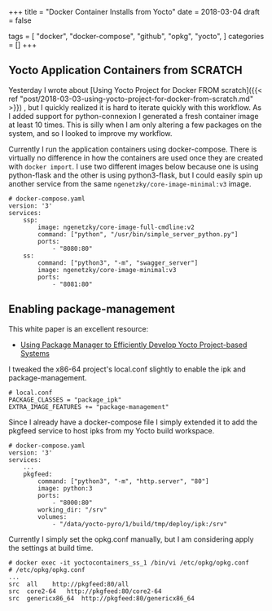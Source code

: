 +++
title = "Docker Container Installs from Yocto"
date = 2018-03-04
draft = false

tags = [
    "docker",
    "docker-compose",
    "github",
    "opkg",
    "yocto",
]
categories = []
+++

## Yocto Application Containers from SCRATCH

Yesterday I wrote about
[Using Yocto Project for Docker FROM scratch]({{< ref "post/2018-03-03-using-yocto-project-for-docker-from-scratch.md" >}})
, but I quickly realized it is hard to iterate quickly with this workflow. As
I added support for python-connexion I generated a fresh container image at least
10 times. This is silly when I am only altering a few packages on the system, and
so I looked to improve my workflow.

Currently I run the application containers using docker-compose. There is
virtually no difference in how the containers are used once they are created
with `docker import`. I use two different images below because one is using
python-flask and the other is using python3-flask, but I could easily spin
up another service from the same `ngenetzky/core-image-minimal:v3` image.

```
# docker-compose.yaml
version: '3'
services:
    ssp:
        image: ngenetzky/core-image-full-cmdline:v2
        command: ["python", "/usr/bin/simple_server_python.py"]
        ports:
            - "8080:80"
    ss:
        command: ["python3", "-m", "swagger_server"]
        image: ngenetzky/core-image-minimal:v3
        ports:
            - "8081:80"
```


## Enabling package-management

This white paper is an excellent resource:

* [Using Package Manager to Efficiently Develop Yocto Project-based Systems](https://www.intel.com/content/dam/www/public/us/en/documents/white-papers/package-manager-white-paper.pdf)

I tweaked the x86-64 project's local.conf slightly to enable the ipk and
package-management.

```
# local.conf
PACKAGE_CLASSES = "package_ipk"
EXTRA_IMAGE_FEATURES += "package-management"
```

Since I already have a docker-compose file I simply extended it to add the
pkgfeed service to host ipks from my Yocto build workspace.

```
# docker-compose.yaml
version: '3'
services:
    ...
    pkgfeed:
        command: ["python3", "-m", "http.server", "80"]
        image: python:3
        ports:
            - "8000:80"
        working_dir: "/srv"
        volumes:
            - "/data/yocto-pyro/1/build/tmp/deploy/ipk:/srv"
```

Currently I simply set the opkg.conf manually, but I am considering apply
the settings at build time.

```
# docker exec -it yoctocontainers_ss_1 /bin/vi /etc/opkg/opkg.conf
# /etc/opkg/opkg.conf
...
src  all    http://pkgfeed:80/all
src  core2-64   http://pkgfeed:80/core2-64
src  genericx86_64  http://pkgfeed:80/genericx86_64
```

